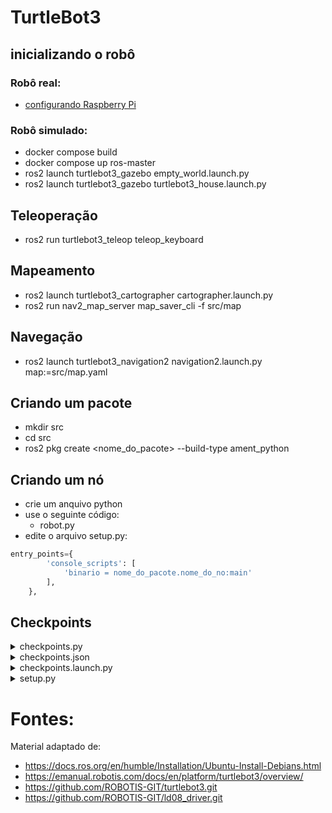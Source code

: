 # TurtleBot3

## inicializando o robô

### Robô real:
- [configurando Raspberry Pi](doc/config_rbp.md)

### Robô simulado:
- docker compose build
- docker compose up ros-master
- ros2 launch turtlebot3_gazebo empty_world.launch.py
- ros2 launch turtlebot3_gazebo turtlebot3_house.launch.py

## Teleoperação
- ros2 run turtlebot3_teleop teleop_keyboard

## Mapeamento
- ros2 launch turtlebot3_cartographer cartographer.launch.py
- ros2 run nav2_map_server map_saver_cli -f src/map

## Navegação
- ros2 launch turtlebot3_navigation2 navigation2.launch.py map:=src/map.yaml

## Criando um pacote
- mkdir src
- cd src
- ros2 pkg create <nome_do_pacote> --build-type ament_python

## Criando um nó
- crie um anquivo python
- use o seguinte código:
    - robot.py
- edite o arquivo setup.py:

```python
entry_points={
        'console_scripts': [
            'binario = nome_do_pacote.nome_do_no:main'
        ],
    },
```


## Checkpoints

<details>
<summary>checkpoints.py</summary>

```python
import rclpy
from rclpy.action import ActionClient
from rclpy.node import Node

from nav2_msgs.action import FollowWaypoints
from geometry_msgs.msg import PoseStamped
from std_srvs.srv import Trigger
import json

class Checkpoints(Node):

    def __init__(self):
        super().__init__('checkpoints')
        self.goal_handle = None
        self._action_client = ActionClient(self, FollowWaypoints, '/follow_waypoints')
        self.srv_start = self.create_service(Trigger, '/start', self.start_callback)
        self.srv_cancel = self.create_service(Trigger, '/cancel', self.cancel_callback)
        self.declare_parameter('checkpoints_file', '')

    def start_callback(self, request, response):

        try:
            checkpoints_file = self.get_parameter('checkpoints_file').get_parameter_value().string_value

            f = open(checkpoints_file)
            data = json.load(f)

            poses = []
            for i in data['poses']:
                p = PoseStamped()
                p.header.frame_id = data['frame_id']
                p.pose.position.x = i['position']['x']
                p.pose.position.y = i['position']['y']
                p.pose.position.z = i['position']['z']
                p.pose.orientation.x = i['orientation']['x']
                p.pose.orientation.y = i['orientation']['y']
                p.pose.orientation.z = i['orientation']['z']
                p.pose.orientation.w = i['orientation']['w']
                poses.append(p)

            goal_msg = FollowWaypoints.Goal()
            goal_msg.poses = poses
            self._action_client.wait_for_server()
            self.goal_handle = self._action_client.send_goal_async(goal_msg)

            response.success = True
            response.message = "Success"
            return response
        except FileNotFoundError as e:
            self.get_logger().error (f"{e}")
            response.success = False
            response.message = f"{e}"
            return response


    def cancel_callback(self, request, response):
        self.goal_handle.result().cancel_goal_async()

        response.success = True
        response.message = "Success"
        return response

def main(args=None):
    rclpy.init(args=args)

    action_client = Checkpoints()
    rclpy.spin(action_client)



if __name__ == '__main__':
    main()
```
</details>

<details>
<summary>checkpoints.json</summary>
 
```json
{
    "frame_id": "map",
    "poses": [
        {"position": {"x":  1.5, "y":  0.5, "z": 0.0}, "orientation": {"x": 0.0, "y": 0.0, "z": 0.0, "w": 1.0}},
        {"position": {"x":  4.0, "y": -4.0, "z": 0.0}, "orientation": {"x": 0.0, "y": 0.0, "z": 0.0, "w": 1.0}},
        {"position": {"x": -3.0, "y": -4.0, "z": 0.0}, "orientation": {"x": 0.0, "y": 0.0, "z": 0.0, "w": 1.0}},
        {"position": {"x": -4.0, "y":  4.0, "z": 0.0}, "orientation": {"x": 0.0, "y": 0.0, "z": 0.0, "w": 1.0}}
    ]
}
```
</details>

<details>
<summary>checkpoints.launch.py</summary>
 
```python
from launch_ros.actions import Node
from launch import LaunchDescription
from ament_index_python.packages import get_package_share_directory
from launch.substitutions import LaunchConfiguration

def generate_launch_description():
    checkpoint = Node(
        package='navigation',
        executable='checkpoints',
        name='checkpoints',
        parameters=[{
            'checkpoints_file': get_package_share_directory('navigation')+'/launch/checkpoints.json'
        }],
    )

    ld = LaunchDescription()
    ld.add_action(checkpoint)
    return ld

```
</details>

<details>
<summary>setup.py</summary>

```python
from setuptools import find_packages, setup

package_name = 'navigation'

setup(
    name=package_name,
    version='0.0.0',
    packages=find_packages(exclude=['test']),
    data_files=[
        ('share/ament_index/resource_index/packages',
            ['resource/' + package_name]),
        ('share/' + package_name, ['package.xml']),
        ('share/' + package_name + '/launch', ['launch/checkpoints.launch.py']),
        ('share/' + package_name + '/launch', ['launch/checkpoints.json']),
    ],
    install_requires=['setuptools'],
    zip_safe=True,
    maintainer='root',
    maintainer_email='root@todo.todo',
    description='TODO: Package description',
    license='TODO: License declaration',
    tests_require=['pytest'],
     entry_points={
        'console_scripts': [
            'checkpoints = navigation.checkpoints:main'
        ],
    },
)
```
</details>

# Fontes:
Material adaptado de:
- https://docs.ros.org/en/humble/Installation/Ubuntu-Install-Debians.html
- https://emanual.robotis.com/docs/en/platform/turtlebot3/overview/
- https://github.com/ROBOTIS-GIT/turtlebot3.git
- https://github.com/ROBOTIS-GIT/ld08_driver.git 